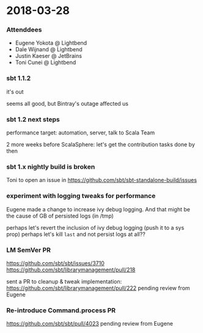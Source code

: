 # 2018-03-28

### Attenddees

- Eugene Yokota @ Lightbend
- Dale Wijnand @ Lightbend
- Justin Kaeser @ JetBrains
- Toni Cunei @ Lightbend

### sbt 1.1.2

it's out

seems all good, but Bintray's outage affected us

### sbt 1.2 next steps

performance target: automation, server, talk to Scala Team

2 more weeks before ScalaSphere: let's get the contribution tasks done by then

### sbt 1.x nightly build is broken

Toni to open an issue in https://github.com/sbt/sbt-standalone-build/issues

### experiment with logging tweaks for performance

Eugene made a change to increase ivy debug logging.
And that might be the cause of GB of persisted logs (in /tmp)

perhaps let's revert the inclusion of ivy debug logging (push it to a sys prop)
perhaps let's kill `last` and not persist logs at all??

### LM SemVer PR

https://github.com/sbt/sbt/issues/3710
https://github.com/sbt/librarymanagement/pull/218

sent a PR to cleanup & tweak implementation: https://github.com/sbt/librarymanagement/pull/222
pending review from Eugene

### Re-introduce Command.process PR

https://github.com/sbt/sbt/pull/4023
pending review from Eugene

